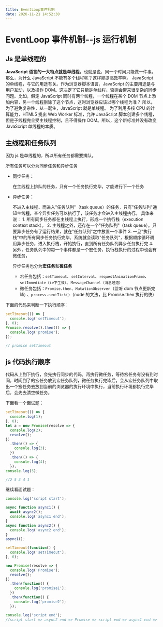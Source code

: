 ```yaml
---
title: EventLoop事件机制
date: 2020-11-21 14:52:30
---
```


# EventLoop 事件机制--js 运行机制

## Js 是单线程的

**JavaScript 语言的一大特点就是单线程**，也就是说，同一个时间只能做一件事。那么，为什么 JavaScript 不能有多个线程呢？这样能提高效率啊。 JavaScript 的单线程，与它的用途有关。作为浏览器脚本语言，JavaScript 的主要用途是与用户互动，以及操作 DOM。这决定了它只能是单线程，否则会带来很复杂的同步问题。比如，假定 JavaScript 同时有两个线程，一个线程在某个 DOM 节点上添加内容，另一个线程删除了这个节点，这时浏览器应该以哪个线程为准？ 所以，为了避免复杂性，从一诞生，JavaScript 就是单线程。 为了利用多核 CPU 的计算能力，HTML5 提出 Web Worker 标准，允许 JavaScript 脚本创建多个线程，但是子线程完全受主线程控制，且不得操作 DOM。所以，这个新标准并没有改变 JavaScript 单线程的本质。

## 主线程和任务队列

因为 js 是单线程的，所以所有任务都需要排队。

所有任务可以分为同步任务和异步任务

- 同步任务：

  在主线程上排队的任务，只有一个任务执行完毕，才能进行下一个任务

- 异步任务：

  不进入主线程、而进入"任务队列"（task queue）的任务，只有"任务队列"通知主线程，某个异步任务可以执行了，该任务才会进入主线程执行。 具体来说： 1. 所有同步任务都在主线程上执行，形成一个执行栈（execution context stack）。 2. 主线程之外，还存在一个"任务队列"（task queue）。只要异步任务有了运行结果，就在"任务队列"之中放置一个事件 3. 一旦"执行栈"中的所有同步任务执行完毕，系统就会读取"任务队列"，根据顺序循环调用异步任务，进入执行栈，开始执行，直到所有任务队列异步任务执行完 4. 另外，任务队列中的每一个事件都是一个宏任务，执行栈执行的过程中也会有微任务，

  异步任务也分为**宏任务**和**微任务**

  - 宏任务包括：`setTimeout`、`setInterval`、`requestAnimationFrame`、`setImmediate（ie下生效）`、`MessageChannel（消息通道）`
  - 微任务包括：`Promise.then`、`MutationObserver`（监听 dom 节点更新完毕) 、`process.nextTick()`（node 的文法，比 Promise.then 执行的快）

下面的代码来判断一下执行顺序：

```js
setTimeout(() => {
  console.log('setTimeout');
}, 0);
Promise.resolve().then(() => {
  console.log('promise');
});

// promise setTimeout
```

## js 代码执行顺序

代码从上到下执行，会先执行同步的代码，再执行微任务，等待宏任务有没有到时间，时间到了的宏任务放到宏任务队列，微任务执行完毕后，会从宏任务队列中取出一个宏任务去放到当前的浏览器的执行环境中执行，当前执行环境都执行完毕后，会先去清空微任务，

下面看一个面试题：

```js
setTimeout(() => {
  console.log(1);
}, 0);
let a = new Promise(resolve => {
  console.log(2);
  resolve();
})
  .then(() => {
    console.log(3);
  })
  .then(() => {
    console.log(4);
  });
console.log(5);

//2 5 3 4 1
```

继续看面试题：

```js
console.log('script start');

async function async1() {
  await async2();
  console.log('async1 end');
}
async function async2() {
  console.log('async2 end');
}
async1();

setTimeout(function() {
  console.log('setTimeout');
}, 0);

new Promise(resolve => {
  console.log('Promise');
  resolve();
})
  .then(function() {
    console.log('promise1');
  })
  .then(function() {
    console.log('promise2');
  });

console.log('script end');
//script start => async2 end => Promise => script end => async1 end => promise1 => promise2 =>  setTimeout
```
